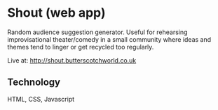 
Shout (web app)
===============

Random audience suggestion generator. Useful for rehearsing improvisational theater/comedy in a small community where ideas and themes tend to linger or get recycled too regularly. 

Live at: http://shout.butterscotchworld.co.uk 

## Technology 

HTML, CSS, Javascript
